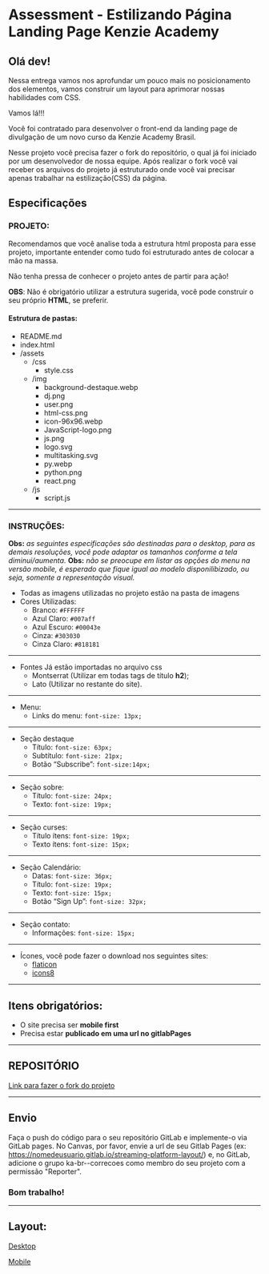 # Assessment - Estilizando Página Landing Page Kenzie Academy

## Olá dev!

Nessa entrega vamos nos aprofundar um pouco mais no posicionamento dos elementos, vamos construir um layout para aprimorar nossas habilidades com CSS.

Vamos lá!!!

Você foi contratado para desenvolver o front-end da landing page de divulgação de um novo curso da Kenzie Academy Brasil.

Nesse projeto você precisa fazer o fork do repositório, o qual já foi iniciado por um desenvolvedor de nossa equipe. Após realizar o  fork você vai receber os arquivos do projeto já estruturado onde você vai precisar apenas trabalhar na estilização(CSS) da página.


## Especificações

### PROJETO:

Recomendamos que você analise toda a estrutura html proposta para esse projeto, importante entender como tudo foi estruturado antes de colocar a mão na massa. 

Não tenha pressa de conhecer o projeto antes de partir para ação! 

__OBS__: Não é obrigatório utilizar a estrutura sugerida, você pode construir o seu próprio __HTML__, se preferir.

#### Estrutura de pastas:

- README.md
- index.html
- /assets
  - /css
    - style.css
  - /img
    - background-destaque.webp
    - dj.png
    - user.png
    - html-css.png
    - icon-96x96.webp
    - JavaScript-logo.png
    - js.png
    - logo.svg
    - multitasking.svg
    - py.webp
    - python.png
    - react.png
  - /js
    - script.js

----

### INSTRUÇÕES:

**Obs:** _as seguintes especificações são destinadas para o desktop, para as demais resoluções, você pode adaptar os tamanhos conforme a tela diminui/aumenta._
**Obs:** _não se preocupe em listar as opções do menu na versão mobile, é esperado que fique igual ao modelo disponilibizado, ou seja, somente a representação visual._

- Todas as imagens utilizadas no projeto estão na pasta de imagens
- Cores Utilizadas:
    - Branco: `#FFFFFF`
    - Azul Claro: `#007aff`
    - Azul Escuro: `#00043e`
    - Cinza: `#303030`
    - Cinza Claro: `#818181`

---

- Fontes Já estão importadas no arquivo css
    - Montserrat (Utilizar em todas tags de título **h2**);
    - Lato (Utilizar no restante do site).

---

- Menu: 
    - Links do menu: `font-size: 13px;`

---

- Seção destaque
    - Título: `font-size: 63px;`
    - Subtítulo: `font-size: 21px;`
    - Botão “Subscribe”: `font-size:14px;`

---

- Seção sobre:
  - Título: `font-size: 24px;`
  - Texto: `font-size: 19px;`

---

- Seção curses:
  - Título ítens: `font-size: 19px;`
  - Texto ítens: `font-size: 15px;`

---

- Seção Calendário:
  - Datas: `font-size: 36px;`
  - Título: `font-size: 19px;`
  - Texto: `font-size: 15px;`
  - Botão “Sign Up”: `font-size: 32px;`

---

- Seção contato: 
  - Informações: `font-size: 15px;`

---

- Ícones, você pode fazer o download nos seguintes sites:
  - [flaticon](https://www.flaticon.com/)
  - [icons8](https://icons8.com/icons/set/feder)

---

## Itens obrigatórios:
- O site precisa ser __mobile first__
- Precisa estar __publicado em uma url no gitlabPages__

---

## REPOSITÓRIO
[Link para fazer o fork do projeto](https://gitlab.com/kenzie-academy-brasil/se/fe/sprint-3-css-week/assessment-styling-landing-page-kenzie-academy)

---

## Envio

Faça o push do código para o seu repositório GitLab e implemente-o via GitLab pages. No Canvas, por favor, envie a url de seu Gitlab Pages (ex: https://nomedeusuario.gitlab.io/streaming-platform-layout/) e, no GitLab, adicione o grupo ka-br-<sua-turma>-correcoes como membro do seu projeto com a permissão "Reporter".

### Bom trabalho!

---

## Layout:

<!-- ![Template Desktop](https://files-kenzie-academy-brasil.s3.amazonaws.com/q1/sprint3/page2.png) -->

[Desktop](https://files-kenzie-academy-brasil.s3.amazonaws.com/q1/sprint3/page2.png)

<!-- ![Template Mobile](https://files-kenzie-academy-brasil.s3.amazonaws.com/q1/sprint3/page1.png) -->

[Mobile](https://files-kenzie-academy-brasil.s3.amazonaws.com/q1/sprint3/page1.png)
